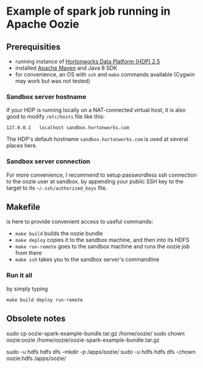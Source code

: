 # Example of spark job running in Apache Oozie

## Prerequisities

- running instance of [Hortonworks Data Platform (HDP) 2.5](https://hortonworks.com/downloads/#sandbox)
- installed [Apache Maven](http://maven.apache.org) and Java 8 SDK
- for convenience, an OS with `ssh` and `make` commands available (Cygwin may work but was not tested)

### Sandbox server hostname

If your HDP is running locally on a NAT-connected virtual host, it is also good to modify `/etc/hosts` file like this:

    127.0.0.1	localhost sandbox.hortonworks.com

The HDP's default hostname `sandbox.hortonworks.com` is used at several places here.

### Sandbox server connection

For more convenience, I recommend to setup passwordless ssh connection to the oozie user at sandbox, 
by appending your public SSH key to the target to its `~/.ssh/authorized_keys` file.

## Makefile

is here to provide convenient access to useful commands:

- `make build` builds the oozie bundle
- `make deploy` copies it to the sandbox machine, and then into its HDFS
- `make run-remote` goes to the sandbox machine and runs the oozie job from there
- `make ssh` takes you to the sandbox server's commandline

### Run it all

by simply typing

    make build deploy run-remote

## Obsolete notes

sudo cp oozie-spark-example-bundle.tar.gz /home/oozie/
sudo chown oozie:oozie /home/oozie/oozie-spark-example-bundle.tar.gz

sudo -u hdfs hdfs dfs -mkdir -p /apps/oozie/
sudo -u hdfs hdfs dfs -chown oozie:hdfs /apps/oozie/
